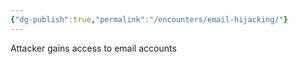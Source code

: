 ```yaml
---
{"dg-publish":true,"permalink":"/encounters/email-hijacking/"}
---
```


Attacker gains access to email accounts
